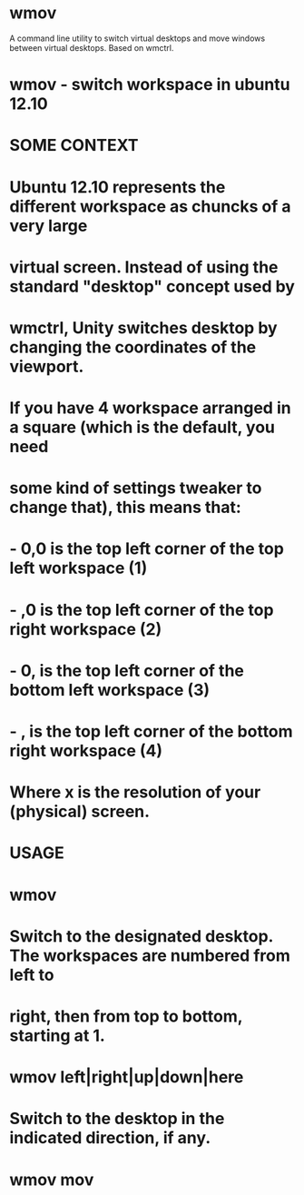 wmov
====

A command line utility to switch virtual desktops and move windows between virtual desktops. Based on wmctrl.


# wmov - switch workspace in ubuntu 12.10
#

#
# SOME CONTEXT
#
# Ubuntu 12.10 represents the different workspace as chuncks of a very large
# virtual screen. Instead of using the standard "desktop" concept used by
# wmctrl, Unity switches desktop by changing the coordinates of the viewport.
#
# If you have 4 workspace arranged in a square (which is the default, you need
# some kind of settings tweaker to change that), this means that:
#
# - 0,0                 is the top left corner of the top left workspace (1)
# - <width>,0           is the top left corner of the top right workspace (2)
# - 0,<height>          is the top left corner of the bottom left workspace (3)
# - <width>,<height>    is the top left corner of the bottom right workspace (4)
#
# Where <width>x<height> is the resolution of your (physical) screen.
#
# USAGE
#
# wmov <num>
#
#   Switch to the designated desktop. The workspaces are numbered from left to
#   right, then from top to bottom, starting at 1.
#
# wmov left|right|up|down|here
#
#   Switch to the desktop in the indicated direction, if any.
#
# wmov mov <title> <num>
#
#   Moves a window whose title contains the substring <title> (case insensitive)
#   to the desktop designated by <num>.nn
#
# wmov mov <title> left|right|up|down|here
#
#   Moves a window whose title contains the substring <title> (case insensitive)
#   to the desktop in the indicated direction, if any.
